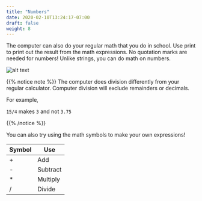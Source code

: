 ```yaml
---
title: "Numbers"
date: 2020-02-10T13:24:17-07:00
draft: false
weight: 8
---
```


The computer can also do your regular math that you do in school. Use print to print out the result from the math expressions. No quotation marks are needed for numbers! Unlike strings, you can do math on numbers.

![alt text](../media/math.png "sample python code of math with numbers") 

{{% notice note %}}
The computer does division differently from your regular calculator. Computer division will exclude remainders or decimals. 

For example, 

`15/4` makes `3` and not `3.75`

{{% /notice %}}

You can also try using the math symbols to make your own expressions! 

Symbol        | Use           
------------- | ------------- 
+             | Add           | 
-             | Subtract      |  
*             | Multiply      | 
/             | Divide        | 
